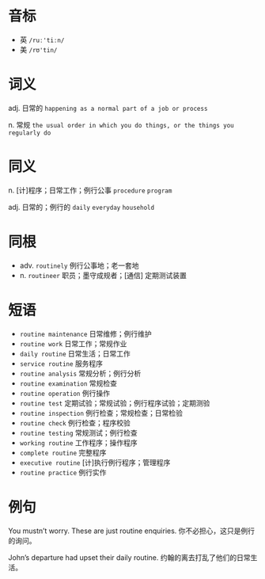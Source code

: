 # 音标

- 英 `/ruː'tiːn/`
- 美 `/rʊ'tin/`

# 词义

adj. 日常的
`happening as a normal part of a job or process`

n. 常规
`the usual order in which you do things, or the things you regularly do`

# 同义

n. [计]程序；日常工作；例行公事
`procedure` `program`

adj. 日常的；例行的
`daily` `everyday` `household`

# 同根

- adv. `routinely` 例行公事地；老一套地
- n. `routineer` 职员；墨守成规者；[通信] 定期测试装置

# 短语

- `routine maintenance` 日常维修；例行维护
- `routine work` 日常工作；常规作业
- `daily routine` 日常生活；日常工作
- `service routine` 服务程序
- `routine analysis` 常规分析；例行分析
- `routine examination` 常规检查
- `routine operation` 例行操作
- `routine test` 定期试验；常规试验；例行程序试验；定期测验
- `routine inspection` 例行检查；常规检查；日常检验
- `routine check` 例行检查；程序校验
- `routine testing` 常规测试；例行检查
- `working routine` 工作程序；操作程序
- `complete routine` 完整程序
- `executive routine` [计]执行例行程序；管理程序
- `routine practice` 例行实作

# 例句

You mustn’t worry. These are just routine enquiries.
你不必担心，这只是例行的询问。

John’s departure had upset their daily routine.
约翰的离去打乱了他们的日常生活。


